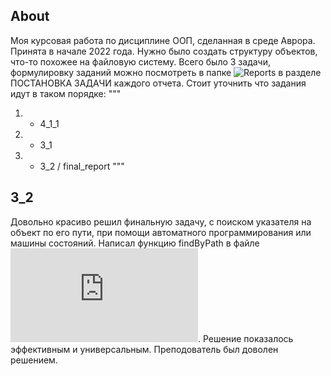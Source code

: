 ## About
Моя курсовая работа по дисциплине ООП, сделанная в среде Аврора. Принята в начале 2022 года. Нужно было создать структуру объектов, что-то похожее на файловую систему. Всего было 3 задачи, формулировку заданий можно посмотреть в папке ![Reports](https://github.com/yudls/MIREA_OOP/tree/main/Reports) в разделе ПОСТАНОВКА ЗАДАЧИ каждого отчета. Стоит уточнить что задания идут в таком порядке:
"""
1. - 4_1_1
2. - 3_1
3. - 3_2 / final_report
"""

## 3_2
Довольно красиво решил финальную задачу, с поиском указателя на объект по его пути, при помощи автоматного программирования или машины состояний. Написал функцию findByPath в файле ![cbase.cpp](https://github.com/yudls/MIREA_OOP/blob/main/src/3_2/cbase.cpp). Решение показалось эффективным и универсальным. Преподователь был доволен решением.
